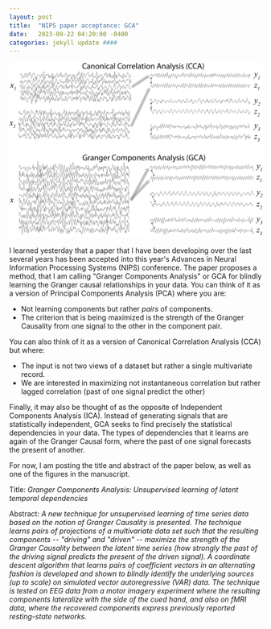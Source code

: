 ```yaml
---
layout: post
title:  "NIPS paper acceptance: GCA"
date:   2023-09-22 04:20:00 -0400
categories: jekyll update ####
---
```


![A diagram of Granger Components Analysis](/docs/assets/cartoon-nips-web.png)

I learned yesterday that a paper that I have been developing over the last several years has been accepted
into this year's Advances in Neural Information Processing Systems (NIPS) conference. The paper proposes
a method, that I am calling "Granger Components Analysis" or GCA for blindly learning the Granger causal
relationships in your data. You can think of it as a version of Principal Components Analysis (PCA) where you are:
- Not learning components but rather *pairs* of components.
- The criterion that is being maximized is the strength of the Granger Causality from one signal to the other in the component pair.

You can also think of it as a version of Canonical Correlation Analysis (CCA) but where:
- The input is not two views of a dataset but rather a single multivariate record. 
- We are interested in maximizing not instantaneous correlation but rather lagged correlation (past of one signal predict the other)

Finally, it may also be thought of as the opposite of Independent Components Analysis (ICA). Instead of
generating signals that are statistically independent, GCA seeks to find precisely the statistical 
dependencies in your data. The types of dependencies that it learns are again of the Granger Causal form,
where the past of one signal forecasts the present of another. 

For now, I am posting the title and abstract of the paper below, as well as one of the figures in the manuscript.

Title: *Granger Components Analysis: Unsupervised learning of latent temporal dependencies*

Abstract: *A new technique for unsupervised learning of time series data based on the notion of Granger Causality is presented. The technique learns pairs of projections of a multivariate data set such that the resulting components -- "driving" and "driven" -- maximize the strength of the Granger Causality between the latent time series (how strongly the past of the driving signal predicts the present of the driven signal). A coordinate descent algorithm that learns pairs of coefficient vectors in an alternating fashion is developed and shown to blindly identify the underlying sources (up to scale) on simulated vector autoregressive (VAR) data. The technique is tested on EEG data from a motor imagery experiment where the resulting components lateralize with the side of the cued hand, and also on fMRI data, where the recovered components express previously reported resting-state networks.*



